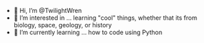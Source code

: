- 👋 Hi, I’m @TwilightWren
- 👀 I’m interested in ... learning "cool" things, whether that its from biology, space, geology, or history
- 🌱 I’m currently learning ... how to code using Python

<!---
TwilightWren/TwilightWren is a ✨ special ✨ repository because its `README.md` (this file) appears on your GitHub profile.
You can click the Preview link to take a look at your changes.
--->
